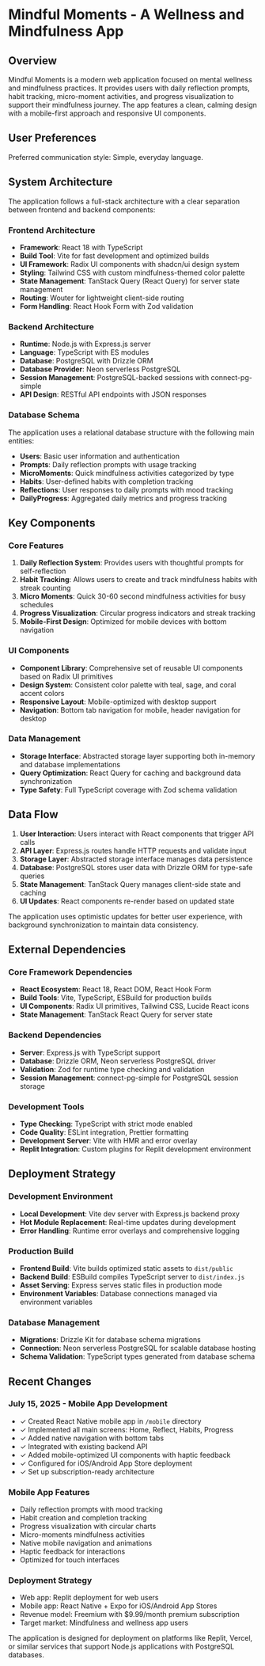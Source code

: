 # Mindful Moments - A Wellness and Mindfulness App

## Overview

Mindful Moments is a modern web application focused on mental wellness and mindfulness practices. It provides users with daily reflection prompts, habit tracking, micro-moment activities, and progress visualization to support their mindfulness journey. The app features a clean, calming design with a mobile-first approach and responsive UI components.

## User Preferences

Preferred communication style: Simple, everyday language.

## System Architecture

The application follows a full-stack architecture with a clear separation between frontend and backend components:

### Frontend Architecture
- **Framework**: React 18 with TypeScript
- **Build Tool**: Vite for fast development and optimized builds
- **UI Framework**: Radix UI components with shadcn/ui design system
- **Styling**: Tailwind CSS with custom mindfulness-themed color palette
- **State Management**: TanStack Query (React Query) for server state management
- **Routing**: Wouter for lightweight client-side routing
- **Form Handling**: React Hook Form with Zod validation

### Backend Architecture  
- **Runtime**: Node.js with Express.js server
- **Language**: TypeScript with ES modules
- **Database**: PostgreSQL with Drizzle ORM
- **Database Provider**: Neon serverless PostgreSQL
- **Session Management**: PostgreSQL-backed sessions with connect-pg-simple
- **API Design**: RESTful API endpoints with JSON responses

### Database Schema
The application uses a relational database structure with the following main entities:
- **Users**: Basic user information and authentication
- **Prompts**: Daily reflection prompts with usage tracking
- **MicroMoments**: Quick mindfulness activities categorized by type
- **Habits**: User-defined habits with completion tracking
- **Reflections**: User responses to daily prompts with mood tracking
- **DailyProgress**: Aggregated daily metrics and progress tracking

## Key Components

### Core Features
1. **Daily Reflection System**: Provides users with thoughtful prompts for self-reflection
2. **Habit Tracking**: Allows users to create and track mindfulness habits with streak counting
3. **Micro Moments**: Quick 30-60 second mindfulness activities for busy schedules
4. **Progress Visualization**: Circular progress indicators and streak tracking
5. **Mobile-First Design**: Optimized for mobile devices with bottom navigation

### UI Components
- **Component Library**: Comprehensive set of reusable UI components based on Radix UI primitives
- **Design System**: Consistent color palette with teal, sage, and coral accent colors
- **Responsive Layout**: Mobile-optimized with desktop support
- **Navigation**: Bottom tab navigation for mobile, header navigation for desktop

### Data Management
- **Storage Interface**: Abstracted storage layer supporting both in-memory and database implementations
- **Query Optimization**: React Query for caching and background data synchronization
- **Type Safety**: Full TypeScript coverage with Zod schema validation

## Data Flow

1. **User Interaction**: Users interact with React components that trigger API calls
2. **API Layer**: Express.js routes handle HTTP requests and validate input
3. **Storage Layer**: Abstracted storage interface manages data persistence
4. **Database**: PostgreSQL stores user data with Drizzle ORM for type-safe queries
5. **State Management**: TanStack Query manages client-side state and caching
6. **UI Updates**: React components re-render based on updated state

The application uses optimistic updates for better user experience, with background synchronization to maintain data consistency.

## External Dependencies

### Core Framework Dependencies
- **React Ecosystem**: React 18, React DOM, React Hook Form
- **Build Tools**: Vite, TypeScript, ESBuild for production builds
- **UI Components**: Radix UI primitives, Tailwind CSS, Lucide React icons
- **State Management**: TanStack React Query for server state

### Backend Dependencies
- **Server**: Express.js with TypeScript support
- **Database**: Drizzle ORM, Neon serverless PostgreSQL driver
- **Validation**: Zod for runtime type checking and validation
- **Session Management**: connect-pg-simple for PostgreSQL session storage

### Development Tools
- **Type Checking**: TypeScript with strict mode enabled
- **Code Quality**: ESLint integration, Prettier formatting
- **Development Server**: Vite with HMR and error overlay
- **Replit Integration**: Custom plugins for Replit development environment

## Deployment Strategy

### Development Environment
- **Local Development**: Vite dev server with Express.js backend proxy
- **Hot Module Replacement**: Real-time updates during development
- **Error Handling**: Runtime error overlays and comprehensive logging

### Production Build
- **Frontend Build**: Vite builds optimized static assets to `dist/public`
- **Backend Build**: ESBuild compiles TypeScript server to `dist/index.js`
- **Asset Serving**: Express serves static files in production mode
- **Environment Variables**: Database connections managed via environment variables

### Database Management
- **Migrations**: Drizzle Kit for database schema migrations
- **Connection**: Neon serverless PostgreSQL for scalable database hosting
- **Schema Validation**: TypeScript types generated from database schema

## Recent Changes

### July 15, 2025 - Mobile App Development
- ✓ Created React Native mobile app in `/mobile` directory  
- ✓ Implemented all main screens: Home, Reflect, Habits, Progress
- ✓ Added native navigation with bottom tabs
- ✓ Integrated with existing backend API
- ✓ Added mobile-optimized UI components with haptic feedback
- ✓ Configured for iOS/Android App Store deployment
- ✓ Set up subscription-ready architecture

### Mobile App Features
- Daily reflection prompts with mood tracking
- Habit creation and completion tracking  
- Progress visualization with circular charts
- Micro-moments mindfulness activities
- Native mobile navigation and animations
- Haptic feedback for interactions
- Optimized for touch interfaces

### Deployment Strategy
- Web app: Replit deployment for web users
- Mobile app: React Native + Expo for iOS/Android App Stores
- Revenue model: Freemium with $9.99/month premium subscription
- Target market: Mindfulness and wellness app users

The application is designed for deployment on platforms like Replit, Vercel, or similar services that support Node.js applications with PostgreSQL databases.